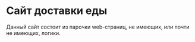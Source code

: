 # Сайт доставки еды
Данный сайт состоит из парочки web-страниц, не имеющих, или почти не имеющих, логики.
 

